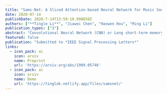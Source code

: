 ```yaml
---
title: "Sams-Net: A Sliced Attention-based Neural Network for Music Source Separation"
date: 2020-07-14
publishDate: 2020-7-14T13:59:10.998650Z
authors: ["**Tingle Li**", "Jiawei Chen", "Haowen Hou", "Ming Li"]
publication_types: ["3"]
abstract: "Convolutional Neural Network (CNN) or Long short-term memory (LSTM) based models with the input of spectrogram or waveforms are commonly used for deep learning based audio source separation. In this paper, we propose a Sliced Attention-based neural network (Sams-Net) in the spectrogram domain for the music source separation task. It enables spectral feature interactions with multi-head attention mechanism, achieves easier parallel computing and has a larger receptive field compared with LSTMs and CNNs respectively. Experimental results on the MUSDB18 dataset show that the proposed method, with fewer parameters, outperforms most of the state-of-the-art DNN-based methods."
featured: false
publication: "Submitted to *IEEE Signal Processing Letters*"
links:
  - icon_pack: ai
    icon: arxiv
    name: Preprint
    url: 'https://arxiv.org/abs/1909.05746'
  - icon_pack: ai
    icon: arxiv
    name: Demo
    url: 'https://tinglok.netlify.app/files/samsnet/'
---
```


